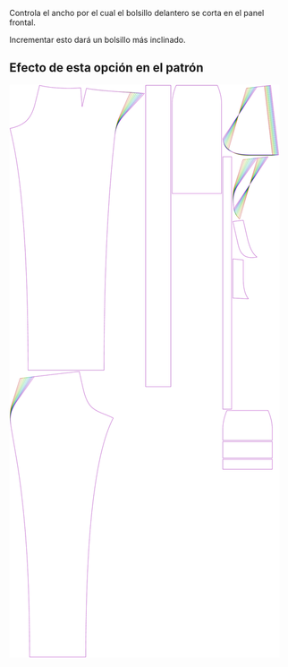 
Controla el ancho por el cual el bolsillo delantero se corta en el panel frontal.

Incrementar esto dará un bolsillo más inclinado.



## Efecto de esta opción en el patrón
![Esta imagen muestra el efecto de esta opción superponiendo varias variantes que tienen un valor diferente para esta opción](charlie_frontpocketslantwidth_sample.svg "Efecto de esta opción en el patrón")